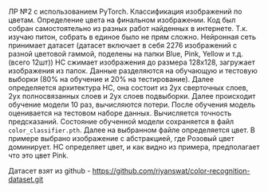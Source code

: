ЛР №2 с использованием PyTorch.
Классификация изображений по цветам. Определение цвета на финальном изображении.
Код был собран самостоятельно из разных работ найденных в интернете. Т.к. изучаю питон, собрать в единое было не прям сложно.
Нейронная сеть принимает датасет (датасет включает в себя 2276 изображений с разной цветовой гаммой, поделены на папки Blue, Pink, Yellow и т.д. (всего 12шт))
НС сжимает изображения до размера 128х128, загружает изображения из папок. Данные разделяются на обучающую и тестовую выборки (80% на обучение и 20% на тестирование). Далее определяется архитектура НС, она состоит из 2ух сверточных слоев, 2ух полносвязанных слоев и 2ух слоев подвыборки. Далее происходит обучение модели 10 раз, вычисляются потери. После обучения модель оценивается на тестовом наборе данных. Вычисляется точность предсказаний. Состояние обученной модели сохраняется в файл `color_classifier.pth`. Далее на выбранном файле определяется цвет.
В примере выбрано изображение с абстракцией, где Розовый цвет доминирует.
НС определяет цвет, и как видно из примера, предполагает что это цвет Pink.

Датасет взят из github - https://github.com/riyanswat/color-recognition-dataset.git
